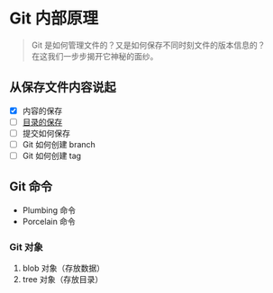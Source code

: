# Git 内部原理
>Git 是如何管理文件的？又是如何保存不同时刻文件的版本信息的？   
>在这我们一步步揭开它神秘的面纱。

## 从保存文件内容说起
- [x] 内容的保存
- [ ] [目录的保存](#git-对象)
- [ ] 提交如何保存
- [ ] Git 如何创建 branch
- [ ] Git 如何创建 tag

## Git 命令
* Plumbing 命令
* Porcelain 命令

### Git 对象
1. blob 对象（存放数据）
1. tree 对象（存放目录）
